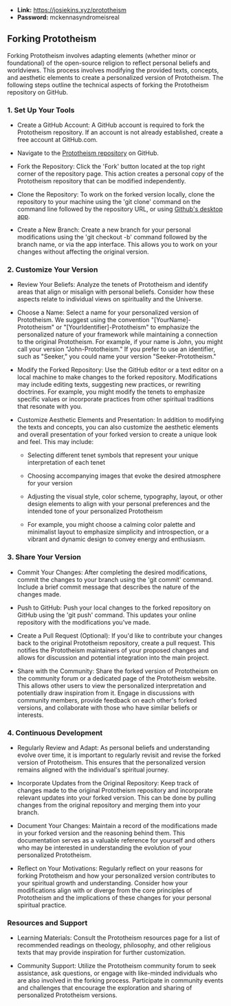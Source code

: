 - **Link:** https://josiekins.xyz/prototheism
- **Password:** mckennasyndromeisreal
  
## Forking Prototheism

Forking Prototheism involves adapting elements (whether minor or foundational) of the open-source religion to reflect personal beliefs and worldviews. This process involves modifying the provided texts, concepts, and aesthetic elements to create a personalized version of Prototheism. The following steps outline the technical aspects of forking the Prototheism repository on GitHub.

### 1. Set Up Your Tools

- Create a GitHub Account: A GitHub account is required to fork the Prototheism repository. If an account is not already established, create a free account at GitHub.com.

- Navigate to the [Prototheism repository](https://github.com/elliotec/prototheism) on GitHub.

- Fork the Repository: Click the 'Fork' button located at the top right corner of the repository page. This action creates a personal copy of the Prototheism repository that can be modified independently.

- Clone the Repository: To work on the forked version locally, clone the repository to your machine using the 'git clone' command on the command line followed by the repository URL, or using [Github's desktop app](https://github.com/apps/desktop).

- Create a New Branch: Create a new branch for your personal modifications using the 'git checkout -b' command followed by the branch name, or via the app interface. This allows you to work on your changes without affecting the original version.

### 2. Customize Your Version

- Review Your Beliefs: Analyze the tenets of Prototheism and identify areas that align or misalign with personal beliefs. Consider how these aspects relate to individual views on spirituality and the Universe.

- Choose a Name: Select a name for your personalized version of Prototheism. We suggest using the convention "\[YourName\]-Prototheism" or "\[YourIdentifier\]-Prototheism" to emphasize the personalized nature of your framework while maintaining a connection to the original Prototheism. For example, if your name is John, you might call your version "John-Prototheism." If you prefer to use an identifier, such as "Seeker," you could name your version "Seeker-Prototheism."

- Modify the Forked Repository: Use the GitHub editor or a text editor on a local machine to make changes to the forked repository. Modifications may include editing texts, suggesting new practices, or rewriting doctrines. For example, you might modify the tenets to emphasize specific values or incorporate practices from other spiritual traditions that resonate with you.

- Customize Aesthetic Elements and Presentation: In addition to modifying the texts and concepts, you can also customize the aesthetic elements and overall presentation of your forked version to create a unique look and feel. This may include:

  - Selecting different tenet symbols that represent your unique interpretation of each tenet

  - Choosing accompanying images that evoke the desired atmosphere for your version

  - Adjusting the visual style, color scheme, typography, layout, or other design elements to align with your personal preferences and the intended tone of your personalized Prototheism

  - For example, you might choose a calming color palette and minimalist layout to emphasize simplicity and introspection, or a vibrant and dynamic design to convey energy and enthusiasm.

### 3. Share Your Version

- Commit Your Changes: After completing the desired modifications, commit the changes to your branch using the 'git commit' command. Include a brief commit message that describes the nature of the changes made.

- Push to GitHub: Push your local changes to the forked repository on GitHub using the 'git push' command. This updates your online repository with the modifications you've made.

- Create a Pull Request (Optional): If you'd like to contribute your changes back to the original Prototheism repository, create a pull request. This notifies the Prototheism maintainers of your proposed changes and allows for discussion and potential integration into the main project.

- Share with the Community: Share the forked version of Prototheism on the community forum or a dedicated page of the Prototheism website. This allows other users to view the personalized interpretation and potentially draw inspiration from it. Engage in discussions with community members, provide feedback on each other's forked versions, and collaborate with those who have similar beliefs or interests.

### 4. Continuous Development

- Regularly Review and Adapt: As personal beliefs and understanding evolve over time, it is important to regularly revisit and revise the forked version of Prototheism. This ensures that the personalized version remains aligned with the individual's spiritual journey.

- Incorporate Updates from the Original Repository: Keep track of changes made to the original Prototheism repository and incorporate relevant updates into your forked version. This can be done by pulling changes from the original repository and merging them into your branch.

- Document Your Changes: Maintain a record of the modifications made in your forked version and the reasoning behind them. This documentation serves as a valuable reference for yourself and others who may be interested in understanding the evolution of your personalized Prototheism.

- Reflect on Your Motivations: Regularly reflect on your reasons for forking Prototheism and how your personalized version contributes to your spiritual growth and understanding. Consider how your modifications align with or diverge from the core principles of Prototheism and the implications of these changes for your personal spiritual practice.

### Resources and Support

- Learning Materials: Consult the Prototheism resources page for a list of recommended readings on theology, philosophy, and other religious texts that may provide inspiration for further customization.

- Community Support: Utilize the Prototheism community forum to seek assistance, ask questions, or engage with like-minded individuals who are also involved in the forking process. Participate in community events and challenges that encourage the exploration and sharing of personalized Prototheism versions.
